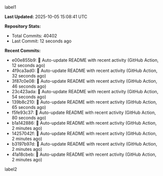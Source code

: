 
label1 
<!-- ACTIVITY_START -->
**Last Updated:** 2025-10-05 15:08:41 UTC

**Repository Stats:**
- Total Commits: 40402
- Last Commit: 12 seconds ago

**Recent Commits:**
- e00e855b9: 🤖 Auto-update README with recent activity (GitHub Action, 12 seconds ago)
- 4f9ca3ad0: 🤖 Auto-update README with recent activity (GitHub Action, 32 seconds ago)
- 3f87c0e08: 🤖 Auto-update README with recent activity (GitHub Action, 46 seconds ago)
- 23c423ada: 🤖 Auto-update README with recent activity (GitHub Action, 54 seconds ago)
- 139b8c210: 🤖 Auto-update README with recent activity (GitHub Action, 65 seconds ago)
- f5fe93c37: 🤖 Auto-update README with recent activity (GitHub Action, 80 seconds ago)
- b1a142886: 🤖 Auto-update README with recent activity (GitHub Action, 2 minutes ago)
- 14257042f: 🤖 Auto-update README with recent activity (GitHub Action, 2 minutes ago)
- b3197b97d: 🤖 Auto-update README with recent activity (GitHub Action, 2 minutes ago)
- 41a18cbeb: 🤖 Auto-update README with recent activity (GitHub Action, 2 minutes ago)
<!-- ACTIVITY_END -->

label2
